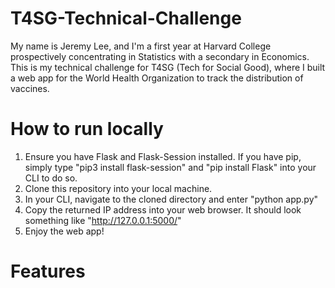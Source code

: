 # T4SG-Technical-Challenge

My name is Jeremy Lee, and I'm a first year at Harvard College prospectively concentrating in Statistics with a secondary in Economics. This is my technical challenge for T4SG (Tech for Social Good), where I built a web app for the World Health Organization to track the distribution of vaccines.

# How to run locally

1. Ensure you have Flask and Flask-Session installed. If you have pip, simply type "pip3 install flask-session" and "pip install Flask" into your CLI to do so.
2. Clone this repository into your local machine.
3. In your CLI, navigate to the cloned directory and enter "python app.py"
4. Copy the returned IP address into your web browser. It should look something like "http://127.0.0.1:5000/"
5. Enjoy the web app!

# Features
